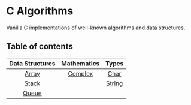 # C Algorithms
Vanilla C implementations of well-known algorithms and data structures.

## Table of contents
| Data Structures                        | Mathematics                           | Types                                 |
| :------------------------------------: | :-----------------------------------: | :-----------------------------------: |
| [Array](data-structures/array/array.h) | [Complex](math/complex/complex.h)     | [Char](types/char/char.h)             |
| [Stack](data-structures/stack/stack.h) |                                       | [String](types/string/string.h)       |
| [Queue](data-structures/queue/queue.h) |                                       |                                       |